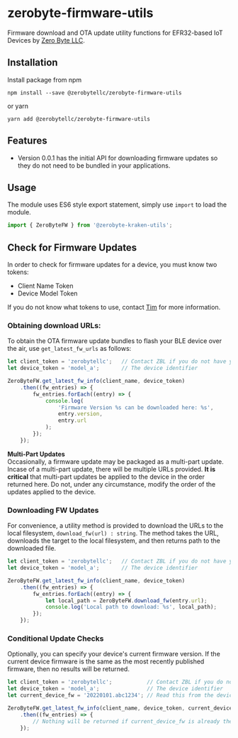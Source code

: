 # zerobyte-firmware-utils

Firmware download and OTA update utility functions for EFR32-based IoT Devices by [Zero Byte LLC](https://zerobytellc.com).

## Installation

Install package from npm

```shell
npm install --save @zerobytellc/zerobyte-firmware-utils
```

or yarn

```shell
yarn add @zerobytellc/zerobyte-firmware-utils
```

## Features
- Version 0.0.1 has the initial API for downloading firmware updates so they do not need to be bundled in your applications.

## Usage
The module uses ES6 style export statement, simply use `import` to load the module.

```js
import { ZeroByteFW } from '@zerobyte-kraken-utils';
```

## Check for Firmware Updates
In order to check for firmware updates for a device, you must know two tokens:
- Client Name Token
- Device Model Token

If you do not know what tokens to use, contact [Tim](mailto@tim@zerobytellc.com) for more information.

### Obtaining download URLs:
To obtain the OTA firmware update bundles to flash your BLE device over the air, use `get_latest_fw_urls` as follows:

```js
let client_token = 'zerobytellc';   // Contact ZBL if you do not have your token
let device_token = 'model_a';       // The device identifier

ZeroByteFW.get_latest_fw_info(client_name, device_token)
    .then((fw_entries) => {
        fw_entries.forEach((entry) => {
            console.log(
                'Firmware Version %s can be downloaded here: %s',
                entry.version,
                entry.url
            );
        });
    });
```
**Multi-Part Updates** \
Occasionally, a firmware update may be packaged as a multi-part update. Incase of a multi-part update, there will be 
multiple URLs provided. **It is critical** that multi-part updates be applied to the device in the order returned here. Do not, under any circumstance, modify the order of the updates applied to the device.

### Downloading FW Updates
For convenience, a utility method is provided to download the URLs to the local filesystem, `download_fw(url) : string`. The method takes the URL, downloads the target to the local filesystem, and then returns path to the downloaded file.

```js
let client_token = 'zerobytellc';   // Contact ZBL if you do not have your token
let device_token = 'model_a';       // The device identifier

ZeroByteFW.get_latest_fw_info(client_name, device_token)
    .then((fw_entries) => {
        fw_entries.forEach((entry) => {
            let local_path = ZeroByteFW.download_fw(entry.url);
            console.log('Local path to download: %s', local_path);
        });
    });
```

### Conditional Update Checks
Optionally, you can specify your device's current firmware version. If the current device firmware is the same as the 
most recently published firmware, then no results will be returned.

```js
let client_token = 'zerobytellc';           // Contact ZBL if you do not have your token
let device_token = 'model_a';               // The device identifier
let current_device_fw = '20220101.abc1234'; // Read this from the device.

ZeroByteFW.get_latest_fw_info(client_name, device_token, current_device_fw)
    .then((fw_entries) => {
        // Nothing will be returned if current_device_fw is already the latest.
    });
```
